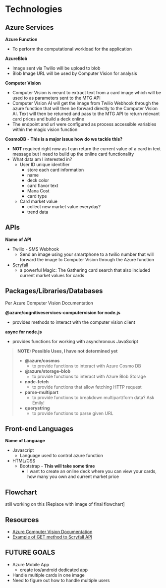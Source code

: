 # Technologies

## Azure Services

**Azure Function**
- To perform the computational workload for the application

**AzureBlob**
- Image sent via Twilio will be upload to blob
- Blob Image URL will be used by Computer Vision for analysis

**Computer Vision**
- Computer Vision is meant to extract text from a card image which will be used to as parameters sent to the MTG API
- Computer Vision AI will get the image from Twilio Webhook through the azure function that will then be forward directly to the Computer Vision AI. Text will then be returned and pass to the MTG API to return relevant card prices and build a deck online
- The endpoint and url were configured as process accessible variables within the magic vision function

**CosmoDB** - **This is a major issue how do we tackle this?**
 - **NOT** required right now as I can return the current value of a card in text message but I need to build up the online card functionality
- What data am I interested in?
  - User ID unique identifier
    - store each card information
    - name
    - deck color
    - card flavor text
    - Mana Cost
    - card type
  - Card market value
    - collect new market value everyday?
    - trend data


## APIs

**Name of API**
- Twilio - SMS Webhook
  - Send an image using your smartphone to a twilio number that will forward the image to Computer Vision through the Azure function
- [Scryfall](https://scryfall.com/docs/api)
  - a powerful Magic: The Gathering card search that also included current market values for cards


## Packages/Libraries/Databases

Per Azure Computer Vision Documentation

**@azure/cognitiveservices-computervision for node.js**
- provides methods to interact with the computer vision client

**async for node.js**
- provides functions for working with asynchronous JavaScript

> **NOTE: Possible Uses, I have not determined yet**
> - **@azure/cosmos**
>   - to provide functions to interact with Azure Cosmo DB
> - **@azure/storage-blob**
>   - to provide functions to interact with Azure Blob Storage
> - **node-fetch**
>   - to provide functions that allow fetching HTTP request
> - **parse-multipart**
>   - to provide functions to breakdown multipart/form data? Ask Emily!
> - **querystring**
>   - to provide functions to parse given URL

## Front-end Languages

**Name of Language**
- Javascript
    - Language used to control azure function
- HTML/CSS
  - Bootstrap - **This will take some time**
    - I want to create an online deck where you can view your cards, how many you own and current market price

## Flowchart

still working on this
[Replace with image of final flowchart]

## Resources
 - [Azure Computer Vision Documentation](https://docs.microsoft.com/en-us/azure/cognitive-services/computer-vision/quickstarts-sdk/client-library?tabs=visual-studio&pivots=programming-language-javascript)
 - [Example of GET method to Scryfall API](https://api.scryfall.com/cards/named?exact="AdultGoldDragon")


## FUTURE GOALS
- Azure Mobile App
  - create ios/android dedicated app
- Handle multiple cards in one image
- Need to figure out how to handle multiple users
